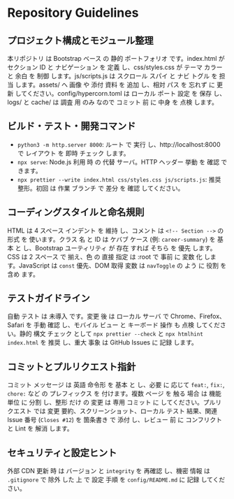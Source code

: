# Repository Guidelines

## プロジェクト構成とモジュール整理
本リポジトリ は Bootstrap ベース の 静的 ポートフォリオ です。index.html が セクション ID と ナビゲーション を 定義 し、css/styles.css が テーマ カラー と 余白 を 制御 します。js/scripts.js は スクロール スパイ と ナビ トグル を 担当 します。assets/ へ 画像 や 添付 資料 を 追加 し、相対 パス を 忘れず に 更新 してください。config/hypercorn.toml は ローカル ポート 設定 を 保存 し、logs/ と cache/ は 調査 用 のみ なので コミット 前 に 中身 を 点検 します。

## ビルド・テスト・開発コマンド
- `python3 -m http.server 8000`: ルート で 実行 し、http://localhost:8000 で レイアウト を 即時 チェック します。
- `npx serve`: Node.js 利用 時 の 代替 サーバ。HTTP ヘッダー 挙動 を 確認 できます。
- `npx prettier --write index.html css/styles.css js/scripts.js`: 推奨 整形。初回 は 作業 ブランチ で 差分 を 確認 してください。

## コーディングスタイルと命名規則
HTML は 4 スペース インデント を 維持 し、コメント は `<!-- Section -->` の 形式 を 使います。クラス 名 と ID は ケバブ ケース (例: `career-summary`) を 基本 と し、Bootstrap ユーティリティ が 存在 すれば そちら を 優先 します。CSS は 2 スペース で 揃え、色 の 直接 指定 は :root で 事前 に 変数 化 します。JavaScript は `const` 優先、DOM 取得 変数 は `navToggle` の よう に 役割 を 含め ます。

## テストガイドライン
自動 テスト は 未導入 です。変更 後 は ローカル サーバ で Chrome、Firefox、Safari を 手動 確認 し、モバイル ビュー と キーボード 操作 も 点検 してください。静的 構文 チェック として `npx prettier --check` と `npx htmlhint index.html` を 推奨 し、重大 事象 は GitHub Issues に 記録 します。

## コミットとプルリクエスト指針
コミット メッセージ は 英語 命令形 を 基本 と し、必要 に 応じて `feat:`, `fix:`, `chore:` など の プレフィックス を 付けます。複数 ページ を 触る 場合 は 機能 単位 に 分割 し、整形 だけ の 変更 は 専用 コミット に してください。プルリクエスト では 変更 要約、スクリーンショット、ローカル テスト 結果、関連 Issue 番号 (`Closes #12`) を 箇条書き で 添付 し、レビュー 前 に コンフリクト と Lint を 解消 します。

## セキュリティと設定ヒント
外部 CDN 更新 時 は バージョン と `integrity` を 再確認 し、機密 情報 は `.gitignore` で 除外 した 上 で 設定 手順 を `config/README.md` に 記録 してください。
